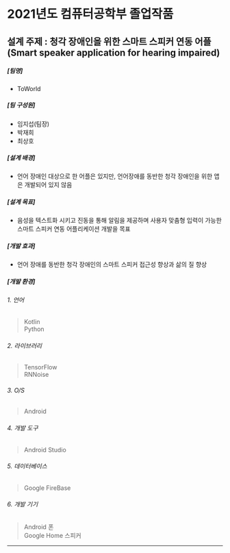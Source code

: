# 2021년도 컴퓨터공학부 졸업작품
## 설계 주제 : 청각 장애인을 위한 스마트 스피커 연동 어플(Smart speaker application for hearing impaired)
##### [팀명]
  + ToWorld
##### [팀 구성원]
  + 임지섭(팀장)
  + 박재희
  + 최상호
##### [설계 배경]
  + 언어 장애인 대상으로 한 어플은 있지만, 언어장애를 동반한 청각 장애인을 위한 앱은 개발되어 있지 않음
##### [설계 목표]
  + 음성을 텍스트화 시키고 진동을 통해 알림을 제공하며 사용자 맞춤형 입력이 가능한 스마트 스피커 연동 어플리케이션 개발을 목표
##### [개발 효과]
  + 언어 장애를 동반한 청각 장애인의 스마트 스피커 접근성 향상과 삶의 질 향상
##### [개발 환경]
###### 1. 언어
> Kotlin   
> Python
###### 2. 라이브러리
> TensorFlow   
> RNNoise
###### 3. O/S
> Android
###### 4. 개발 도구
> Android Studio
###### 5. 데이터베이스
> Google FireBase
###### 6. 개발 기기
> Android 폰   
> Google Home 스피커
-----------
